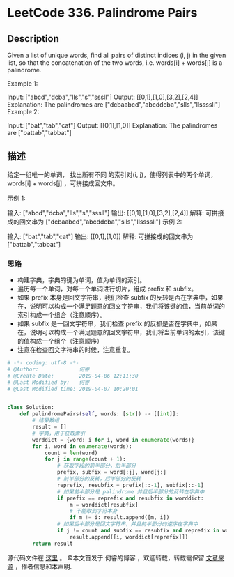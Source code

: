 # LeetCode 336. Palindrome Pairs

## Description

Given a list of unique words, find all pairs of distinct indices (i, j) in the given list, so that the concatenation of the two words, i.e. words[i] + words[j] is a palindrome.

Example 1:

Input: \["abcd","dcba","lls","s","sssll"]
Output: \[\[0,1],\[1,0],\[3,2],\[2,4]] 
Explanation: The palindromes are \["dcbaabcd","abcddcba","slls","llssssll"]
Example 2:

Input: \["bat","tab","cat"]
Output: \[\[0,1],\[1,0]] 
Explanation: The palindromes are \["battab","tabbat"]

## 描述

给定一组唯一的单词， 找出所有不同 的索引对(i, j)，使得列表中的两个单词， words[i] + words[j] ，可拼接成回文串。

示例 1:

输入: \["abcd","dcba","lls","s","sssll"]
输出: \[\[0,1],\[1,0],\[3,2],\[2,4]] 
解释: 可拼接成的回文串为 \["dcbaabcd","abcddcba","slls","llssssll"]
示例 2:

输入: \["bat","tab","cat"]
输出: \[\[0,1],\[1,0]] 
解释: 可拼接成的回文串为 \["battab","tabbat"]

### 思路

* 构建字典，字典的键为单词，值为单词的索引。
* 遍历每一个单词，对每一个单词进行切片，组成 prefix 和 subfix。
* 如果 prefix 本身是回文字符串，我们检查 subfix 的反转是否在字典中，如果在，说明可以构成一个满足题意的回文字符串，我们将该键的值，当前单词的索引构成一个组合（注意顺序）。
* 如果 subfix 是一回文字符串，我们检查 prefix 的反抓是否在字典中，如果在，说明可以构成一个满足题意的回文字符串，我们将当前单词的索引，该键的值构成一个组个（注意顺序）
* 注意在检查回文字符串的时候，注意重复。
 
```py
# -*- coding: utf-8 -*-
# @Author:             何睿
# @Create Date:        2019-04-06 12:11:30
# @Last Modified by:   何睿
# @Last Modified time: 2019-04-07 10:20:01


class Solution:
    def palindromePairs(self, words: [str]) -> [[int]]:
        # 结果数组
        result = []
        # 字典，用于获取索引
        worddict = {word: i for i, word in enumerate(words)}
        for i, word in enumerate(words):
            count = len(word)
            for j in range(count + 1):
                # 获取字段的前半部分，后半部分
                prefix, subfix = word[:j], word[j:]
                # 前半部分的反转，后半部分的反转
                reprefix, resubfix = prefix[::-1], subfix[::-1]
                # 如果前半部分是 palindrome 并且后半部分的反转在字典中
                if prefix == reprefix and resubfix in worddict:
                    m = worddict[resubfix]
                    # 不能取到字符本身
                    if m != i: result.append([m, i])
                # 如果后半部分是回文字符串，并且前半部分的逆序在字典中
                if j != count and subfix == resubfix and reprefix in worddict:
                    result.append([i, worddict[reprefix]])
        return result
```

源代码文件在 [这里](https://github.com/ruicore/Algorithm/blob/master/Leetcode/2019-04-06-336-Palindrome-Pairs.py) 。
©本文首发于 何睿的博客 ，欢迎转载，转载需保留 [文章来源](https://www.ruicore.cn/leetcode-336-palindrome-pairs/) ，作者信息和本声明.
